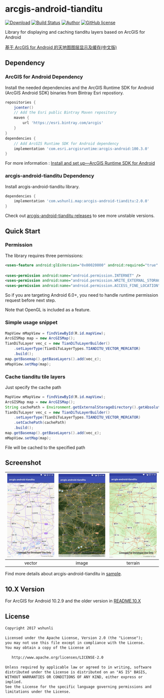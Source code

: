 # arcgis-android-tianditu

[![Download](https://api.bintray.com/packages/wshunli/maven/arcgis-android-tianditu/images/download.svg)](https://bintray.com/wshunli/maven/arcgis-android-tianditu/_latestVersion)
[![Build Status](https://travis-ci.org/wshunli/arcgis-android-tianditu.svg?branch=master)](https://travis-ci.org/wshunli/arcgis-android-tianditu)
[![Author](https://img.shields.io/badge/Author-wshunli-0E7FBF.svg)](http://www.wshunli.com)
[![GitHub license](https://img.shields.io/github/license/wshunli/arcgis-android-tianditu.svg)](https://github.com/wshunli/arcgis-android-tianditu/blob/master/LICENSE)

Library for displaying and caching tianditu layers based on ArcGIS for Android

[基于 ArcGIS for Android 的天地图图层显示及缓存(中文版)](README_zh_CN.md)

## Dependency

### ArcGIS for Android Dependency

Install the needed dependencies and the ArcGIS Runtime SDK for Android (ArcGIS Android SDK)  binaries from Bintray Esri repostiory.

```groovy
repositories {
    jcenter()
    // Add the Esri public Bintray Maven repository
    maven {
        url 'https://esri.bintray.com/arcgis'
    }
}
dependencies {
    // Add ArcGIS Runtime SDK for Android dependency
    implementation 'com.esri.arcgisruntime:arcgis-android:100.3.0'
}
```

For more information : [Install and set up—ArcGIS Runtime SDK for Android](https://developers.arcgis.com/android/10-2/guide/install-and-set-up.htm)

### arcgis-android-tianditu Dependency

Install arcgis-android-tianditu library.

```groovy
dependencies {
    implementation 'com.wshunli.map:arcgis-android-tianditu:2.0.0'
}
```

Check out [arcgis-android-tianditu releases](https://github.com/wshunli/arcgis-android-tianditu/releases) to see more unstable versions.

## Quick Start

### Permission

The library requires three permissions:

``` XML
<uses-feature android:glEsVersion="0x00020000" android:required="true" />

<uses-permission android:name="android.permission.INTERNET" />
<uses-permission android:name="android.permission.WRITE_EXTERNAL_STORAGE" />
<uses-permission android:name="android.permission.ACCESS_FINE_LOCATION" />
```

So if you are targeting Android 6.0+, you need to handle runtime permission request before next step.

Note that OpenGL is included as a feature.

### Simple usage snippet

``` Java
MapView mMapView = findViewById(R.id.mapView);
ArcGISMap map = new ArcGISMap();
TianDiTuLayer vec_c = new TianDiTuLayerBuilder()
    .setLayerType(TianDiTuLayerTypes.TIANDITU_VECTOR_MERCATOR)
    .build();
map.getBasemap().getBaseLayers().add(vec_c);
mMapView.setMap(map);
```

### Cache tianditu tile layers

Just specify the cache path

``` Java
MapView mMapView = findViewById(R.id.mapView);
ArcGISMap map = new ArcGISMap();
String cachePath = Environment.getExternalStorageDirectory().getAbsoluteFile() + "/TianDiTu100Cache";
TianDiTuLayer vec_c = new TianDiTuLayerBuilder()
    .setLayerType(TianDiTuLayerTypes.TIANDITU_VECTOR_MERCATOR)
    .setCachePath(cachePath)
    .build();
map.getBasemap().getBaseLayers().add(vec_c);
mMapView.setMap(map);
```

File will be cached to the specified path

## Screenshot

![vector](screenshot/vector.jpg) | ![image](screenshot/image.jpg) | ![terrain](screenshot/terrain.jpg)
:-: | :-: | :-:
vector | image | terrain

Find more details about arcgis-android-tianditu in [sample](https://github.com/wshunli/arcgis-android-tianditu/tree/master/sample).

## 10.X Version

For ArcGIS for Android 10.2.9 and the older version in [README.10.X](README.10.X.md)

## License

    Copyright 2017 wshunli

    Licensed under the Apache License, Version 2.0 (the "License");
    you may not use this file except in compliance with the License.
    You may obtain a copy of the License at

       http://www.apache.org/licenses/LICENSE-2.0

    Unless required by applicable law or agreed to in writing, software
    distributed under the License is distributed on an "AS IS" BASIS,
    WITHOUT WARRANTIES OR CONDITIONS OF ANY KIND, either express or implied.
    See the License for the specific language governing permissions and
    limitations under the License.
